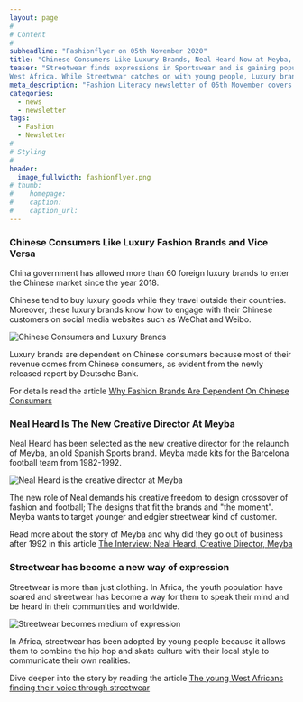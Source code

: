 ```yaml
---
layout: page
#
# Content
#
subheadline: "Fashionflyer on 05th November 2020"
title: "Chinese Consumers Like Luxury Brands, Neal Heard Now at Meyba, and Streetwear is expressive"
teaser: "Streetwear finds expressions in Sportswear and is gaining popularity in
West Africa. While Streetwear catches on with young people, Luxury brands bring more revenues from China. Read more..."
meta_description: "Fashion Literacy newsletter of 05th November covers articles on Neal Heard, Luxury brands in China, and Steetwear popularity in Africa."
categories:
  - news
  - newsletter
tags:
  - Fashion
  - Newsletter
#
# Styling
#
header:
  image_fullwidth: fashionflyer.png
# thumb:
#    homepage:
#    caption:
#    caption_url:
---
```

### Chinese Consumers Like Luxury Fashion Brands and Vice Versa

China government has allowed more than 60 foreign luxury brands 
to enter the Chinese market since the year 2018.

Chinese tend to buy luxury goods while they travel outside their countries. Moreover, these luxury brands know how to engage with their Chinese customers on social media websites such as WeChat and Weibo.

<p><img src="{{site.url}}/images/resized/480/newsletter_05_nov_post1.png" alt="Chinese Consumers and Luxury Brands" srcset="            {{site.url}}/images/resized/320/newsletter_05_nov_post1.png 320w,            {{site.url}}/images/resized/480/newsletter_05_nov_post1.png 480w,    " /></p>

Luxury brands are dependent on Chinese consumers because most of their revenue comes from Chinese consumers, as evident from the newly released report by Deutsche Bank.

For details read the article [Why Fashion Brands Are Dependent
On Chinese Consumers](http://fashionchinaagency.com/why-fashion-brands-are-dependent-on-chinese-consumers/)

### Neal Heard Is The New Creative Director At Meyba

Neal Heard has been selected as the new creative director for the relaunch of Meyba, an old 
Spanish Sports brand. Meyba made kits for the Barcelona football team from 1982-1992.


<p><img src="{{site.url}}/images/resized/480/newsletter_05_nov_post2.jpg" alt="Neal Heard is the creative director at Meyba" srcset="            {{site.url}}/images/resized/320/newsletter_05_nov_post2.jpg 320w,            {{site.url}}/images/resized/480/newsletter_05_nov_post2.jpg 480w,            {{site.url}}/images/resized/600/newsletter_05_nov_post2.jpg 600w,    " /></p>

The new role of Neal demands his creative freedom to design crossover of fashion
and football; The designs that fit the brands and "the moment". Meyba wants to target
younger and edgier streetwear kind of customer.

Read more about the story of Meyba and why did they go out of business after 1992 in this article 
[The Interview: Neal Heard, Creative Director, Meyba](https://www.theindustry.fashion/the-interview-neal-heard-creative-director-meyba/)

### Streetwear has become a new way of expression

Streetwear is more than just clothing. In Africa, the youth population have soared and 
streetwear has become a way for them to speak their mind and be heard in their communities
and worldwide.

<p><img src="{{site.url}}/images/resized/480/newsletter_05_nov_post3.jpg" alt="Streetwear becomes medium of expression" srcset="            {{site.url}}/images/resized/320/newsletter_05_nov_post3.jpg 320w,            {{site.url}}/images/resized/480/newsletter_05_nov_post3.jpg 480w,            {{site.url}}/images/resized/600/newsletter_05_nov_post3.jpg 600w,    " /></p>

In Africa, streetwear has been adopted by young people because it allows them to 
combine the hip hop and skate culture with their local style to communicate their own 
realities.

Dive deeper into the story by reading the article [The young West Africans finding their voice through streetwear](https://www.myjoyonline.com/lifestyle/fashion/the-young-west-africans-finding-their-voice-through-streetwear/)
